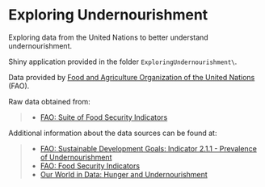 <!--
#==============================================================================#
#                                                                              #
#    Title      : ReadMe file                                                  #
#    Purpose    : Vital for any Git repo                                       #
#    Notes      : .                                                            #
#    Author     : chrimaho                                                     #
#    Created    : 09/May/2020                                                  #
#    References : .                                                            #
#    Sources    : .                                                            #
#    Edited     : 09/May/2020 - Initial creation                               #
#                                                                              #
#==============================================================================#
-->

# Exploring Undernourishment
Exploring data from the United Nations to better understand undernourishment.

Shiny application provided in the folder `ExploringUndernourishment\`.

Data provided by [Food and Agriculture Organization of the United Nations](http://www.fao.org/home/en/) (FAO).

Raw data obtained from:

>* [FAO: Suite of Food Security Indicators](http://www.fao.org/faostat/en/#data/FS)

Additional information about the data sources can be found at:

>* [FAO: Sustainable Development Goals: Indicator 2.1.1 - Prevalence of Undernourishment](http://www.fao.org/sustainable-development-goals/indicators/2.1.1/en/)
>* [FAO: Food Security Indicators](http://www.fao.org/economic/ess/ess-fs/ess-fadata/en/#.XrXa5Wgzack)
>* [Our World in Data: Hunger and Undernourishment](https://ourworldindata.org/hunger-and-undernourishment)

